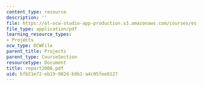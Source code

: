 ```yaml
---
content_type: resource
description: ''
file: https://ol-ocw-studio-app-production.s3.amazonaws.com/courses/es-253-aids-and-poverty-in-africa-spring-2005/bfb21e72eb19902db9b1a4c05fee6127_report2006.pdf
file_type: application/pdf
learning_resource_types:
- Projects
ocw_type: OCWFile
parent_title: Projects
parent_type: CourseSection
resourcetype: Document
title: report2006.pdf
uid: bfb21e72-eb19-902d-b9b1-a4c05fee6127
---
```

